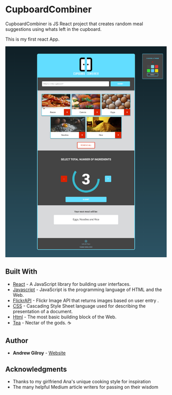 # CupboardCombiner

CupboardCombiner is JS React project that creates random meal suggestions using whats left in the cupboard.

This is my first react App.

![App screenshot](.\readmeimages\appscreenshot.png)

## Built With

* [React](https://reactjs.org/) - A JavaScript library for building user interfaces.
* [Javascript](https://www.w3schools.com/js/) - JavaScript is the programming language of HTML and the Web.
* [FlickrAPI](https://www.flickr.com/services/api/) - Flickr Image API that returns images based on user entry .
* [CSS](https://www.w3schools.com/css/default.asp) - Cascading Style Sheet language used for describing the presentation of a document. 
* [Html](https://www.w3schools.com/html/default.asp) - The most basic building block of the Web.
* [Tea](https://www.pgtips.co.uk/) - Nectar of the gods. ☕


## Author

* **Andrew Gilroy** - [Website](https://andrew-gilroy.design)

## Acknowledgments

* Thanks to my girlfriend Ana's unique cooking style for inspiration 
* The many helpful Medium article writers for passing on their wisdom
